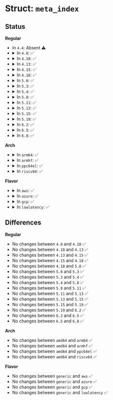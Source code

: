 # Struct: <code>meta_index</code>

## Status
<b>Regular</b>
<ul>
<li>
In <code>4.4</code>: Absent ⚠️
</li>
<li>
<details>
<summary>In <code>4.8</code>: ✅</summary>

```c
struct meta_index {
    unsigned int inode_number;
    unsigned int offset;
    short unsigned int entries;
    short unsigned int skip;
    short unsigned int locked;
    short unsigned int pad;
    struct meta_entry meta_entry[127];
};
```
</details>
</li>
<li>
<details>
<summary>In <code>4.10</code>: ✅</summary>

```c
struct meta_index {
    unsigned int inode_number;
    unsigned int offset;
    short unsigned int entries;
    short unsigned int skip;
    short unsigned int locked;
    short unsigned int pad;
    struct meta_entry meta_entry[127];
};
```
</details>
</li>
<li>
<details>
<summary>In <code>4.13</code>: ✅</summary>

```c
struct meta_index {
    unsigned int inode_number;
    unsigned int offset;
    short unsigned int entries;
    short unsigned int skip;
    short unsigned int locked;
    short unsigned int pad;
    struct meta_entry meta_entry[127];
};
```
</details>
</li>
<li>
<details>
<summary>In <code>4.15</code>: ✅</summary>

```c
struct meta_index {
    unsigned int inode_number;
    unsigned int offset;
    short unsigned int entries;
    short unsigned int skip;
    short unsigned int locked;
    short unsigned int pad;
    struct meta_entry meta_entry[127];
};
```
</details>
</li>
<li>
<details>
<summary>In <code>4.18</code>: ✅</summary>

```c
struct meta_index {
    unsigned int inode_number;
    unsigned int offset;
    short unsigned int entries;
    short unsigned int skip;
    short unsigned int locked;
    short unsigned int pad;
    struct meta_entry meta_entry[127];
};
```
</details>
</li>
<li>
<details>
<summary>In <code>5.0</code>: ✅</summary>

```c
struct meta_index {
    unsigned int inode_number;
    unsigned int offset;
    short unsigned int entries;
    short unsigned int skip;
    short unsigned int locked;
    short unsigned int pad;
    struct meta_entry meta_entry[127];
};
```
</details>
</li>
<li>
<details>
<summary>In <code>5.3</code>: ✅</summary>

```c
struct meta_index {
    unsigned int inode_number;
    unsigned int offset;
    short unsigned int entries;
    short unsigned int skip;
    short unsigned int locked;
    short unsigned int pad;
    struct meta_entry meta_entry[127];
};
```
</details>
</li>
<li>
<details>
<summary>In <code>5.4</code>: ✅</summary>

```c
struct meta_index {
    unsigned int inode_number;
    unsigned int offset;
    short unsigned int entries;
    short unsigned int skip;
    short unsigned int locked;
    short unsigned int pad;
    struct meta_entry meta_entry[127];
};
```
</details>
</li>
<li>
<details>
<summary>In <code>5.8</code>: ✅</summary>

```c
struct meta_index {
    unsigned int inode_number;
    unsigned int offset;
    short unsigned int entries;
    short unsigned int skip;
    short unsigned int locked;
    short unsigned int pad;
    struct meta_entry meta_entry[127];
};
```
</details>
</li>
<li>
<details>
<summary>In <code>5.11</code>: ✅</summary>

```c
struct meta_index {
    unsigned int inode_number;
    unsigned int offset;
    short unsigned int entries;
    short unsigned int skip;
    short unsigned int locked;
    short unsigned int pad;
    struct meta_entry meta_entry[127];
};
```
</details>
</li>
<li>
<details>
<summary>In <code>5.13</code>: ✅</summary>

```c
struct meta_index {
    unsigned int inode_number;
    unsigned int offset;
    short unsigned int entries;
    short unsigned int skip;
    short unsigned int locked;
    short unsigned int pad;
    struct meta_entry meta_entry[127];
};
```
</details>
</li>
<li>
<details>
<summary>In <code>5.15</code>: ✅</summary>

```c
struct meta_index {
    unsigned int inode_number;
    unsigned int offset;
    short unsigned int entries;
    short unsigned int skip;
    short unsigned int locked;
    short unsigned int pad;
    struct meta_entry meta_entry[127];
};
```
</details>
</li>
<li>
<details>
<summary>In <code>5.19</code>: ✅</summary>

```c
struct meta_index {
    unsigned int inode_number;
    unsigned int offset;
    short unsigned int entries;
    short unsigned int skip;
    short unsigned int locked;
    short unsigned int pad;
    struct meta_entry meta_entry[127];
};
```
</details>
</li>
<li>
<details>
<summary>In <code>6.2</code>: ✅</summary>

```c
struct meta_index {
    unsigned int inode_number;
    unsigned int offset;
    short unsigned int entries;
    short unsigned int skip;
    short unsigned int locked;
    short unsigned int pad;
    struct meta_entry meta_entry[127];
};
```
</details>
</li>
<li>
<details>
<summary>In <code>6.5</code>: ✅</summary>

```c
struct meta_index {
    unsigned int inode_number;
    unsigned int offset;
    short unsigned int entries;
    short unsigned int skip;
    short unsigned int locked;
    short unsigned int pad;
    struct meta_entry meta_entry[127];
};
```
</details>
</li>
<li>
<details>
<summary>In <code>6.8</code>: ✅</summary>

```c
struct meta_index {
    unsigned int inode_number;
    unsigned int offset;
    short unsigned int entries;
    short unsigned int skip;
    short unsigned int locked;
    short unsigned int pad;
    struct meta_entry meta_entry[127];
};
```
</details>
</li>
</ul>
<b>Arch</b>
<ul>
<li>
<details>
<summary>In <code>arm64</code>: ✅</summary>

```c
struct meta_index {
    unsigned int inode_number;
    unsigned int offset;
    short unsigned int entries;
    short unsigned int skip;
    short unsigned int locked;
    short unsigned int pad;
    struct meta_entry meta_entry[127];
};
```
</details>
</li>
<li>
<details>
<summary>In <code>armhf</code>: ✅</summary>

```c
struct meta_index {
    unsigned int inode_number;
    unsigned int offset;
    short unsigned int entries;
    short unsigned int skip;
    short unsigned int locked;
    short unsigned int pad;
    struct meta_entry meta_entry[127];
};
```
</details>
</li>
<li>
<details>
<summary>In <code>ppc64el</code>: ✅</summary>

```c
struct meta_index {
    unsigned int inode_number;
    unsigned int offset;
    short unsigned int entries;
    short unsigned int skip;
    short unsigned int locked;
    short unsigned int pad;
    struct meta_entry meta_entry[127];
};
```
</details>
</li>
<li>
<details>
<summary>In <code>riscv64</code>: ✅</summary>

```c
struct meta_index {
    unsigned int inode_number;
    unsigned int offset;
    short unsigned int entries;
    short unsigned int skip;
    short unsigned int locked;
    short unsigned int pad;
    struct meta_entry meta_entry[127];
};
```
</details>
</li>
</ul>
<b>Flavor</b>
<ul>
<li>
<details>
<summary>In <code>aws</code>: ✅</summary>

```c
struct meta_index {
    unsigned int inode_number;
    unsigned int offset;
    short unsigned int entries;
    short unsigned int skip;
    short unsigned int locked;
    short unsigned int pad;
    struct meta_entry meta_entry[127];
};
```
</details>
</li>
<li>
<details>
<summary>In <code>azure</code>: ✅</summary>

```c
struct meta_index {
    unsigned int inode_number;
    unsigned int offset;
    short unsigned int entries;
    short unsigned int skip;
    short unsigned int locked;
    short unsigned int pad;
    struct meta_entry meta_entry[127];
};
```
</details>
</li>
<li>
<details>
<summary>In <code>gcp</code>: ✅</summary>

```c
struct meta_index {
    unsigned int inode_number;
    unsigned int offset;
    short unsigned int entries;
    short unsigned int skip;
    short unsigned int locked;
    short unsigned int pad;
    struct meta_entry meta_entry[127];
};
```
</details>
</li>
<li>
<details>
<summary>In <code>lowlatency</code>: ✅</summary>

```c
struct meta_index {
    unsigned int inode_number;
    unsigned int offset;
    short unsigned int entries;
    short unsigned int skip;
    short unsigned int locked;
    short unsigned int pad;
    struct meta_entry meta_entry[127];
};
```
</details>
</li>
</ul>

## Differences
<b>Regular</b>
<ul>
<li>
No changes between <code>4.8</code> and <code>4.10</code> ✅
</li>
<li>
No changes between <code>4.10</code> and <code>4.13</code> ✅
</li>
<li>
No changes between <code>4.13</code> and <code>4.15</code> ✅
</li>
<li>
No changes between <code>4.15</code> and <code>4.18</code> ✅
</li>
<li>
No changes between <code>4.18</code> and <code>5.0</code> ✅
</li>
<li>
No changes between <code>5.0</code> and <code>5.3</code> ✅
</li>
<li>
No changes between <code>5.3</code> and <code>5.4</code> ✅
</li>
<li>
No changes between <code>5.4</code> and <code>5.8</code> ✅
</li>
<li>
No changes between <code>5.8</code> and <code>5.11</code> ✅
</li>
<li>
No changes between <code>5.11</code> and <code>5.13</code> ✅
</li>
<li>
No changes between <code>5.13</code> and <code>5.15</code> ✅
</li>
<li>
No changes between <code>5.15</code> and <code>5.19</code> ✅
</li>
<li>
No changes between <code>5.19</code> and <code>6.2</code> ✅
</li>
<li>
No changes between <code>6.2</code> and <code>6.5</code> ✅
</li>
<li>
No changes between <code>6.5</code> and <code>6.8</code> ✅
</li>
</ul>
<b>Arch</b>
<ul>
<li>
No changes between <code>amd64</code> and <code>arm64</code> ✅
</li>
<li>
No changes between <code>amd64</code> and <code>armhf</code> ✅
</li>
<li>
No changes between <code>amd64</code> and <code>ppc64el</code> ✅
</li>
<li>
No changes between <code>amd64</code> and <code>riscv64</code> ✅
</li>
</ul>
<b>Flavor</b>
<ul>
<li>
No changes between <code>generic</code> and <code>aws</code> ✅
</li>
<li>
No changes between <code>generic</code> and <code>azure</code> ✅
</li>
<li>
No changes between <code>generic</code> and <code>gcp</code> ✅
</li>
<li>
No changes between <code>generic</code> and <code>lowlatency</code> ✅
</li>
</ul>
